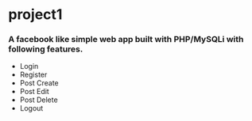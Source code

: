 # project1
### A facebook like simple web app built with PHP/MySQLi with following features.
- Login
- Register
- Post Create
- Post Edit
- Post Delete
- Logout
